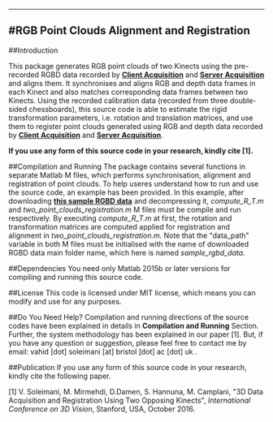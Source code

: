 ----------------------------------------------
#RGB Point Clouds Alignment and Registration
----------------------------------------------



##Introduction

This package generates RGB point clouds of two Kinects using the pre-recorded RGBD data recorded by **[Client Acquisition](https://github.com/BristolVisualPFT/3D_Data_Acquisition_Registration_Using_Kinects/tree/master/Double_opposing_Kinects/Client_Acquisition)** and **[Server Acquisition](https://github.com/BristolVisualPFT/3D_Data_Acquisition_Registration_Using_Kinects/tree/master/Double_opposing_Kinects/Server_Acquisition)** and aligns them. It synchronises and aligns RGB and depth data frames in each Kinect and also matches corresponding data frames between two Kinects. Using the recorded calibration data (recorded from three double-sided chessboards), this source code is able to estimate the rigid transformation parameters, i.e. rotation and translation matrices, and use them to register point clouds generated using RGB and depth data recorded by **[Client Acquisition](https://github.com/BristolVisualPFT/3D_Data_Acquisition_Registration_Using_Kinects/tree/master/Double_opposing_Kinects/Client_Acquisition)** and **[Server Acquisition](https://github.com/BristolVisualPFT/3D_Data_Acquisition_Registration_Using_Kinects/tree/master/Double_opposing_Kinects/Server_Acquisition)**.



**If you use any form of this source code in your research, kindly cite [1].**

##Compilation and Running
The package contains several functions in separate Matlab M files, which performs synchronisation, alignment and registration of point clouds. To help useres understand how to run and use the source code, an example has been provided. In this example, after downloading [**this sample RGBD data**](https://drive.google.com/file/d/0BxUVE0cBp62XRkFwWTdtTUlZc2M/view?usp=sharing) and decompressing it, _compute_R_T.m_ and _two_point_clouds_registration.m_ M files must be compile and run respectively. By executing _compute_R_T.m_ at first, the rotation and transformation matrices are computed applied for registration and alignment in _two_point_clouds_registration.m_. Note that the "data_path" variable in both M files must be initialised with the name of downloaded RGBD data main folder name, which here is named _sample_rgbd_data_.

##Dependencies
You need only Matlab 2015b or later versions for compiling and running this source code.


##License
This code is licensed under MIT license, which means you can modify and use for any purposes.

##Do You Need Help?
Compilation and running directions of the source codes have been explained in details in **Compilation and Running** Section. Further, the system methodology has been explained in our paper [1]. But, if you have any question or suggestion, please feel free to contact me by email: vahid [dot] soleimani [at] bristol [dot] ac [dot] uk .


##Publication
If you use any form of this source code in your research, kindly cite the following paper.

[1] V. Soleimani, M. Mirmehdi, D.Damen, S. Hannuna, M. Camplani, "3D Data Acquisition and Registration Using Two Opposing Kinects", _International Conference on 3D Vision_, Stanford, USA, October 2016.
